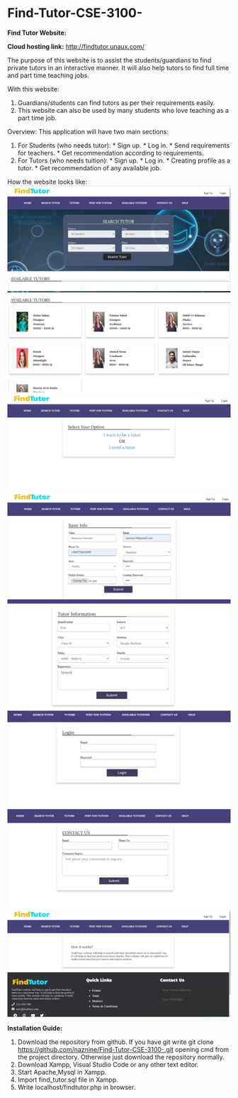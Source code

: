 # Find-Tutor-CSE-3100-

**Find Tutor Website:**

**Cloud hosting link:**
http://findtutor.unaux.com/

The purpose of this website is to assist the students/guardians to find private tutors in an 
interactive manner. It will also help tutors to find full time and part time teaching jobs.

With this website:
1. Guardians/students can find tutors as per their requirements easily.
2. This website can also be used by many students who love teaching as a part time job.

Overview:
This application will have two main sections:
  1. For Students (who needs tutor):
    * Sign up.
    * Log in.
    * Send requirements for teachers.
    * Get recommendation according to requirements.
  2. For Tutors (who needs tuition):
    * Sign up.
    * Log in.
    * Creating profile as a tutor.
    * Get recommendation of any available job.

How the website looks like:
![](Images/img1.PNG)
![](Images/img2.PNG)
![](Images/img3.PNG)
![](Images/img4.PNG)
![](Images/img5.PNG)
![](Images/img6.PNG)
![](Images/img7.PNG)
![](Images/img8.PNG)


**Installation Guide:**
1. Download the repository from github.
  If you have git write git clone https://github.com/naznine/Find-Tutor-CSE-3100-.git opening cmd from the project directory.
  Otherwise just download the repository normally.
2. Download Xampp, Visual Studio Code or any other text editor.
3. Start Apache,Mysql in Xampp.
4. Import find_tutor.sql file in Xampp.
5. Write localhost/findtutor.php in browser.

